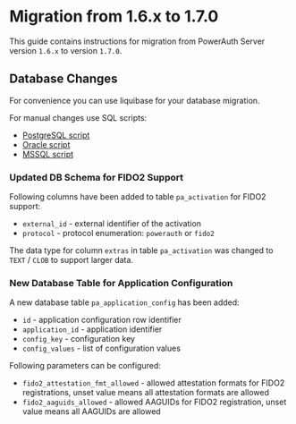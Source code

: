 # Migration from 1.6.x to 1.7.0

This guide contains instructions for migration from PowerAuth Server version `1.6.x` to version `1.7.0`.

## Database Changes

For convenience you can use liquibase for your database migration.

For manual changes use SQL scripts:

- [PostgreSQL script](./sql/postgresql/migration_1.6.0_1.7.0.sql)
- [Oracle script](./sql/oracle/migration_1.6.0_1.7.0.sql)
- [MSSQL script](./sql/mssql/migration_1.6.0_1.7.0.sql)

### Updated DB Schema for FIDO2 Support

Following columns have been added to table `pa_activation` for FIDO2 support:
- `external_id` - external identifier of the activation
- `protocol` - protocol enumeration: `powerauth` or `fido2`

The data type for column `extras` in table `pa_activation` was changed to `TEXT` / `CLOB` to support larger data.

### New Database Table for Application Configuration

A new database table `pa_application_config` has been added: 
- `id` - application configuration row identifier
- `application_id` - application identifier
- `config_key` - configuration key
- `config_values` - list of configuration values

Following parameters can be configured:
- `fido2_attestation_fmt_allowed` - allowed attestation formats for FIDO2 registrations, unset value means all attestation formats are allowed
- `fido2_aaguids_allowed` - allowed AAGUIDs for FIDO2 registration, unset value means all AAGUIDs are allowed
